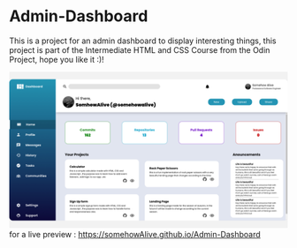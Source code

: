# Admin-Dashboard

This is a project for an admin dashboard to display interesting things, this project is part of the Intermediate HTML and CSS Course from the Odin Project, hope you like it :)!

![A screenshot for our admin dashboard](./assets/screenshot.jpg)
for a live preview : https://somehowAlive.github.io/Admin-Dashboard

